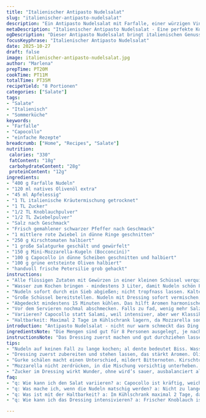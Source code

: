 ```yaml
---
title: "Italienischer Antipasto Nudelsalat"
slug: "italienischer-antipasto-nudelsalat"
description: "Ein Antipasto Nudelsalat mit Farfalle, einer würzigen Vinaigrette aus Olivenöl und Apfelessig plus italienischen Kräutern. Salami ersetzt durch würzigen Capocollo für kräftigeren Geschmack. Frisches Gemüse wie halbierte Kirschtomaten, Gurkenwürfel und rote Zwiebeln ergänzen das Gericht. Mozzarellakugeln und grüne Oliven sorgen für cremige und salzige Kontraste. Nach kurzem Kühlen verbinden sich alle Aromen optimal. Für schnelle Sommerküche oder Vorbereitungen geeignet, mit Tipps zu Textur und Aromenbalancen."
metaDescription: "Italienischer Antipasto Nudelsalat - Eine perfekte Kombination aus Capocollo, frischem Gemüse und Mozzarella. Ideal für Sommerabende."
ogDescription: "Dieser Antipasto Nudelsalat bringt italienischen Genuss auf den Tisch. Frische Zutaten und ein ausgewogenes Dressing machen ihn unwiderstehlich."
focusKeyphrase: "Italienischer Antipasto Nudelsalat"
date: 2025-10-27
draft: false
image: italienischer-antipasto-nudelsalat.jpg
author: "Marlena"
prepTime: PT20M
cookTime: PT11M
totalTime: PT35M
recipeYield: "8 Portionen"
categories: ["Salate"]
tags:
- "Salate"
- "Italienisch"
- "Sommerküche"
keywords:
- "Farfalle"
- "Capocollo"
- "einfache Rezepte"
breadcrumb: ["Home", "Recipes", "Salate"]
nutrition: 
 calories: "330"
 fatContent: "18g"
 carbohydrateContent: "28g"
 proteinContent: "12g"
ingredients:
- "400 g Farfalle Nudeln"
- "120 ml natives Olivenöl extra"
- "45 ml Apfelessig"
- "1 TL italienische Kräutermischung getrocknet"
- "1 TL Zucker"
- "1/2 TL Knoblauchpulver"
- "1/2 TL Zwiebelpulver"
- "Salz nach Geschmack"
- "Frisch gemahlener schwarzer Pfeffer nach Geschmack"
- "1 mittlere rote Zwiebel in dünne Ringe geschnitten"
- "250 g Kirschtomaten halbiert"
- "1 große Salatgurke geschält und gewürfelt"
- "150 g Mini-Mozzarella-Kugeln (Bocconcini)"
- "100 g Capocollo in dünne Scheiben geschnitten und halbiert"
- "100 g grüne entsteinte Oliven halbiert"
- "handvoll frische Petersilie grob gehackt"
instructions:
- "Alle flüssigen Zutaten mit Gewürzen in einer kleinen Schüssel verquirlen; Öl und Essig sollen sich verbinden, Zucker komplett lösen; Dressing abschmecken, bevor es stehen bleibt."
- "Wasser zum Kochen bringen - mindestens 3 Liter, damit Nudeln schön Platz haben; Farfalle hineingeben, umrühren, dass nix klebt. Nach 9 bis 11 Minuten je nach Packungsanleitung prüfen - al dente heißt, Oberfläche noch bissfest, Kern leicht fest beim Draufbeißen."
- "Nudeln sofort durch ein Sieb abgießen; nicht tropfnass lassen. Kaltes Wasser drüberlaufen lassen, bis sie fast kühl sind — das stoppt Garprozess und dichtet Oberflächen ab, verhindert matschig werden."
- "Große Schüssel bereitstellen. Nudeln mit Dressing sofort vermischen, damit sie die Flüssigkeit aufnehmen und nicht kleben. Vorsichtig sein, nicht zu wild rühren, sonst zerfällt gar nicht so zarte Mozzarella. Dann nach Reihenfolge Zwiebeln, Tomaten, Gurken, Mozzarella, Capocollo, Oliven und Petersilie unterheben."
- "Abgedeckt mindestens 15 Minuten kühlen. Das hilft Aromen harmonischer verbinden, Textur ruhen lassen, Fleisch entfaltet Geschmack besser."
- "Vor dem Servieren nochmal abschmecken. Falls zu fad, wenig mehr Salz oder Essig rein, ein Schuss gutes Olivenöl kann auch frische unterstützt. Manchmal ziehe ich auch eine Prise Chiliflocken vor für eine kleine Schärfe, wird oft unterschätzt."
- "Variieren? Capocollo statt Salami, weil intensiver, aber wer Klassiker mag, nimmt salzige Salami. Oliven sind variabel, weil manchmal grüne zu dominant. Farfalle-Ersatz: Penne oder Rigatoni funktioniert."
- "Haltbarkeit: Maximal 2 Tage im Kühlschrank lagern, da Mozzarella sonst wässrig wird und Kräuter schlapp machen."
introduction: "Antipasto Nudelsalat - nicht nur warm schmeckt das Ding klasse, kalt sogar noch besser. Die Kombination aus würzigem Capocollo, frischem Gemüse und cremigem Mozzarella spielt klasse miteinander, wenn man das Dressing richtig macht. Wichtig: Timing bei den Nudeln und die richtige Textur - keine matschigen, keine harten Stellen. Ich habe früher oft zu lange gekocht und das Dressing zu süß gemacht - ein Fehler. Apfelessig bringt Säure, die alle anderen Aromen balanciert. Kaltstellen bringt Ruhe, damit gemischte Bestandteile nicht gegeneinander arbeiten, sondern sich verbinden. Der Salat eignet sich super für laue Sommerabende oder als Mitbringsel. Das Rezept hier basiert auf meiner persönlichen Note, Erfahrung mit verschiedenen italienischen Kräutern und ersten Versuchen mit Salami-Auswechslung. Klare Sache: Probieren, abschmecken, anpassen. Kein Teil soll dominate."
ingredientsNote: "Die Mengen sind gut für 8 Personen ausgelegt, je nachdem wieviel Beilage man will. Capocollo als schmackhafter Ersatz für Salami bringt mehr Tiefe, ist oft etwas milder in der Schärfe. Oliven je nach Vorliebe grün oder schwarz kaufen, Halbieren macht die Bissfestigkeit angenehmer. Mozzarella nicht zu groß kaufen, diese Mini-Kugeln sind schon perfekt dimensioniert. Das Dressing ist bewusst schlichter gehalten, passt sich gut an. Wer will, kann frische Knoblauchzehe nehmen statt Pulver, das schmeckt deutlich intensiver, dann aber vorsichtig dosieren. Wer keine Apfelessig mag, probiert Weißweinessig oder einen milden Balsamico, aber süßliche Varianten können den Salat zu klebrig machen. Pasta: Ich schwöre bei solchen Salaten auf Farfalle wegen der Flügel, die Sauce gut halten. Wer keine Farfalle hat, nimmt halt Penne oder was da ist. Frische Kräuter nie weglassen, Petersilie bringt Frische, Oregano könnte einfügen, aber Vorsicht mit Bitterkeit."
instructionsNote: "Das Dressing zuerst machen und gut durchziehen lassen ist ein kleiner, aber wesentlicher Trick. Zucker sorgt dafür, dass die Säure nicht zu scharf ist und schmeckt ausgewogen. Nudeln genau beobachten – keine Sekunde zu lange kochen; das macht sie matschig. Sofort kalt abschrecken, das hört sich trivial an, aber ist für Textur ausschlaggebend. Starkes Durchmischen vor dem Kühlen verhindert matschigen Salat. Beim Unterheben der Zutaten sanft vorgehen, Mozzarella zerrinnt sonst zu schnell. Kaltstellen keinesfalls auslassen, sonst entwickelt sich der Salat kaum. Abschmecken vor dem Servieren ist Pflicht, Extras wie Petersilie frisch hacken statt vorher schneiden, damit die Farbe bleibt und Aromen frisch. Kleine Notizen: Sollte die Masse zu trocken wirken, lieber noch einen kleinen Schuss gutes Olivenöl dazu. Sollen die Salatstücke größer bleiben, can man grober schneiden, je nach Vorlieben. Oliven entsteinen spart Frust und macht Genuss leichter."
tips:
- "Nudeln auf keinen Fall zu lange kochen; al dente bedeutet Biss. Wasser sprudelnd kochen und immer rühren. Verhindert Kleben. Auch gar nicht schwierig."
- "Dressing zuerst zubereiten und stehen lassen, das stärkt Aromen. Olivenöl und Essig gut vermengen. Essig sorgt für die richtige Säure, ganz entscheidend."
- "Gurke schälen macht einen Unterschied, mildert Bitternoten. Kirschtomaten halbieren für mehr Geschmack. Frische Kräuter erst kurz vor dem Servieren hinzufügen."
- "Mozzarella nicht zerdrücken, in die Mischung vorsichtig unterheben. Kaltstellen bringt Gelassenheit. Geschmack verbessert sich, alles harmoniert besser."
- "Zucker im Dressing wirkt Wunder, ohne wird’s sauer, ausbalanciert alles. Und Chili? Ja, hingeben für mehr Pepp. Einfach ausprobieren, was schmeckt."
faq:
- "q: Wie kann ich den Salat variieren? a: Capocollo ist kräftig, weiche auf Salami aus. Oliven ersetzen? Ja, so balanciert. Probier schwarze Oliven."
- "q: Was mache ich, wenn die Nudeln matschig werden? a: Nicht zu lange kochen; sofort kalt abschrecken. Wenn überkocht? Ein wenig Olivenöl hilft, um Geschmack zu retten."
- "q: Was ist mit der Haltbarkeit? a: Im Kühlschrank maximal 2 Tage, da Zutaten Frische brauchen. Konnte ich früher testen, nach 2 Tagen wässrig. Rezept gleich anpassen."
- "q: Wie kann ich das Dressing intensivieren? a: Frischer Knoblauch ist eine Option, aber nicht übertreiben. Korrektur wichtig, weniger Essig und mehr Olivenöl geht auch."

---
```

